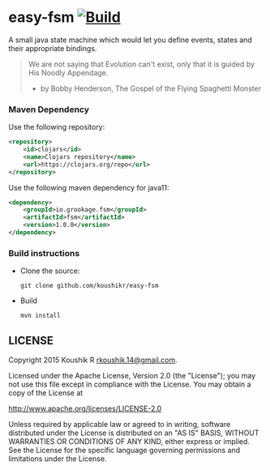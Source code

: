 # easy-fsm [![Build](https://github.com/grookage/easy-fsm/actions/workflows/build.yml/badge.svg)](https://github.com/grookage/easy-fsm/actions/workflows/build.yml)

A small java state machine which would let you define events, states and their appropriate bindings.

> We are not saying that Evolution can't exist, only that it is guided by His Noodly Appendage.
>  - by Bobby Henderson, The Gospel of the Flying Spaghetti Monster

### Maven Dependency
Use the following repository:
```xml
<repository>
    <id>clojars</id>
    <name>Clojars repository</name>
    <url>https://clojars.org/repo</url>
</repository>
```

Use the following maven dependency for java11:
```xml
<dependency>
    <groupId>io.grookage.fsm</groupId>
    <artifactId>fsm</artifactId>
    <version>1.0.0</version>
</dependency>
```

### Build instructions
  - Clone the source:

        git clone github.com/koushikr/easy-fsm

  - Build

        mvn install


LICENSE
-------

Copyright 2015 Koushik R <rkoushik.14@gmail.com>.

Licensed under the Apache License, Version 2.0 (the "License");
you may not use this file except in compliance with the License.
You may obtain a copy of the License at

http://www.apache.org/licenses/LICENSE-2.0

Unless required by applicable law or agreed to in writing, software
distributed under the License is distributed on an "AS IS" BASIS,
WITHOUT WARRANTIES OR CONDITIONS OF ANY KIND, either express or implied.
See the License for the specific language governing permissions and
limitations under the License.
